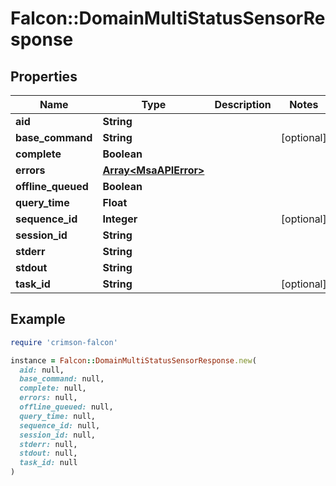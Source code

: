 # Falcon::DomainMultiStatusSensorResponse

## Properties

| Name | Type | Description | Notes |
| ---- | ---- | ----------- | ----- |
| **aid** | **String** |  |  |
| **base_command** | **String** |  | [optional] |
| **complete** | **Boolean** |  |  |
| **errors** | [**Array&lt;MsaAPIError&gt;**](MsaAPIError.md) |  |  |
| **offline_queued** | **Boolean** |  |  |
| **query_time** | **Float** |  |  |
| **sequence_id** | **Integer** |  | [optional] |
| **session_id** | **String** |  |  |
| **stderr** | **String** |  |  |
| **stdout** | **String** |  |  |
| **task_id** | **String** |  | [optional] |

## Example

```ruby
require 'crimson-falcon'

instance = Falcon::DomainMultiStatusSensorResponse.new(
  aid: null,
  base_command: null,
  complete: null,
  errors: null,
  offline_queued: null,
  query_time: null,
  sequence_id: null,
  session_id: null,
  stderr: null,
  stdout: null,
  task_id: null
)
```

